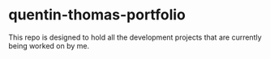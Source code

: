 # quentin-thomas-portfolio
This repo is designed to hold all the development projects that are currently being worked on by me.
